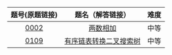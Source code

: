 
题号(原题链接) | 题名（解答链接） | 难度
:-: | :-: | :-:
[0002](https://leetcode-cn.com/problems/add-two-numbers/description/) | [两数相加](https://github.com/cocowh/algorithm/blob/master/medium/2.%E4%B8%A4%E6%95%B0%E7%9B%B8%E5%8A%A0.go) | 中等
[0109](https://leetcode-cn.com/problems/convert-sorted-list-to-binary-search-tree/description/) | [有序链表转换二叉搜索树](https://github.com/cocowh/algorithm/blob/master/medium/109.有序链表转换二叉搜索树.go) | 中等